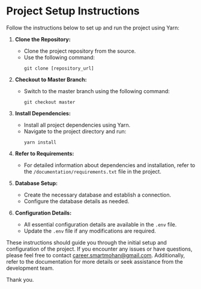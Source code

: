 # Project Setup Instructions

Follow the instructions below to set up and run the project using Yarn:

1. **Clone the Repository:**
   - Clone the project repository from the source.
   - Use the following command:
     ```
     git clone [repository_url]
     ```

2. **Checkout to Master Branch:**
   - Switch to the master branch using the following command:
     ```
     git checkout master
     ```

3. **Install Dependencies:**
   - Install all project dependencies using Yarn.
   - Navigate to the project directory and run:
     ```
     yarn install
     ```

4. **Refer to Requirements:**
   - For detailed information about dependencies and installation, refer to the `/documentation/requirements.txt` file in the project.

5. **Database Setup:**
   - Create the necessary database and establish a connection.
   - Configure the database details as needed.

6. **Configuration Details:**
   - All essential configuration details are available in the `.env` file.
   - Update the `.env` file if any modifications are required.

These instructions should guide you through the initial setup and configuration of the project. If you encounter any issues or have questions, please feel free to contact [career.smartmohan@gmail.com](mailto:career.smartmohan@gmail.com). Additionally, refer to the documentation for more details or seek assistance from the development team.

Thank you.
